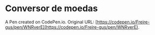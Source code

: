 # Conversor de moedas

A Pen created on CodePen.io. Original URL: [https://codepen.io/Freire-gus/pen/WNRverE](https://codepen.io/Freire-gus/pen/WNRverE).

